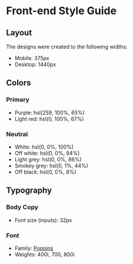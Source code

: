 # Front-end Style Guide

## Layout

The designs were created to the following widths:

- Mobile: 375px
- Desktop: 1440px

## Colors

### Primary

- Purple: hsl(259, 100%, 65%)
- Light red: hsl(0, 100%, 67%)

### Neutral

- White: hsl(0, 0%, 100%)
- Off white: hsl(0, 0%, 94%)
- Light grey: hsl(0, 0%, 86%)
- Smokey grey: hsl(0, 1%, 44%)
- Off black: hsl(0, 0%, 8%)

## Typography

### Body Copy

- Font size (inputs): 32px

### Font

- Family: [Poppins](https://fonts.google.com/specimen/Poppins)
- Weights: 400i, 700, 800i

